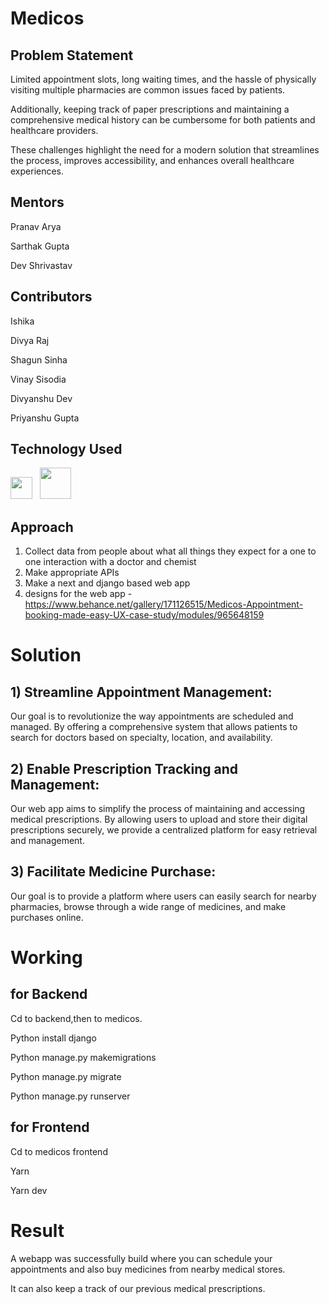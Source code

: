 # Medicos
## Problem Statement
Limited appointment slots, long waiting times, and the hassle of physically visiting multiple pharmacies are common issues faced by patients.

Additionally, keeping track of paper prescriptions and maintaining a comprehensive medical history can be cumbersome for both patients and healthcare providers.

These challenges highlight the need for a modern solution that streamlines the process, improves accessibility, and enhances overall healthcare experiences.

## Mentors
Pranav Arya

Sarthak Gupta

Dev Shrivastav

## Contributors
Ishika

Divya Raj

Shagun Sinha

Vinay Sisodia

Divyanshu Dev

Priyanshu Gupta

## Technology Used
<img src="https://camo.githubusercontent.com/f319f12395d0be9498a11de993fb4efe21c1c7849ef802380ad22306c63e639e/68747470733a2f2f63646e2e6a7364656c6976722e6e65742f67682f64657669636f6e732f64657669636f6e2f69636f6e732f646a616e676f2f646a616e676f2d706c61696e2e737667" height="35px" width="35px"> &nbsp;  <img src="https://img.stackshare.io/service/5936/nextjs.png" width="50px" height="50px">

## Approach
1) Collect data from people about what all things they expect for a one to one interaction with a doctor and chemist
2) Make appropriate APIs
3) Make a next and django based web app
4) designs for the web app - https://www.behance.net/gallery/171126515/Medicos-Appointment-booking-made-easy-UX-case-study/modules/965648159

# Solution
## 1) Streamline Appointment Management: 
Our goal is to revolutionize the way appointments are scheduled and managed. By offering a comprehensive system that allows patients to search for doctors based on specialty, location, and availability.
## 2) Enable Prescription Tracking and Management: 
Our web app aims to simplify the process of maintaining and accessing medical prescriptions. By allowing users to upload and store their digital prescriptions securely, we provide a centralized platform for easy retrieval and management.
## 3) Facilitate Medicine Purchase: 
Our goal is to provide a platform where users can easily search for nearby pharmacies, browse through a wide range of medicines, and make purchases online.


# Working
## for Backend

Cd to backend,then to medicos.


Python install django

Python manage.py makemigrations

Python manage.py migrate

Python manage.py runserver


## for Frontend

Cd to medicos frontend


Yarn 

Yarn dev


# Result
A webapp was successfully build where you can schedule your appointments and also buy medicines from nearby medical stores. 

It can also keep a track of our previous medical prescriptions.



